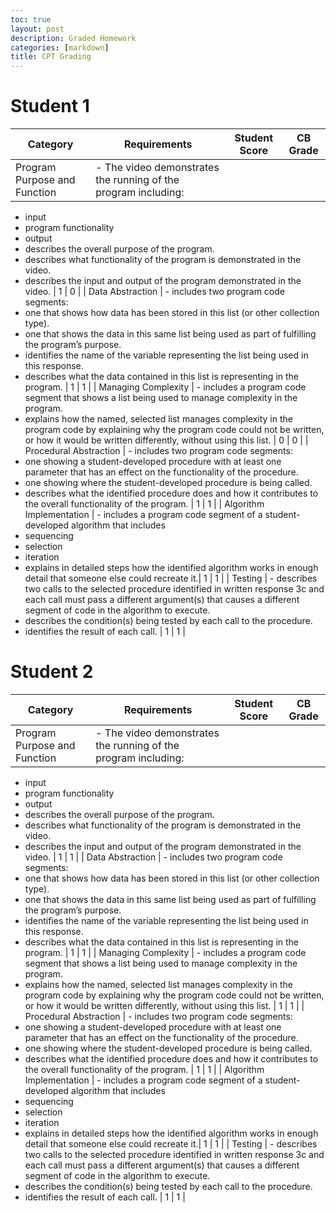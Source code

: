```yaml
---
toc: true
layout: post
description: Graded Homework 
categories: [markdown]
title: CPT Grading
---
```


# Student 1 

| Category | Requirements | Student Score | CB Grade | 
| --- | --- | --- | --- |
| Program Purpose and Function | - The video demonstrates the running of the program including:
- input
- program functionality
- output
- describes the overall purpose of the program.
- describes what functionality of the program is demonstrated in the video.
- describes the input and output of the program demonstrated in the video. | 1 | 0 |
| Data Abstraction | -  includes two program code segments:
- one that shows how data has been stored in this list (or other collection type).
- one that shows the data in this same list being used as part of fulfilling the program’s purpose.
- identifies the name of the variable representing the list being used in this response. 
- describes what the data contained in this list is representing in the program. | 1 | 1 |
| Managing Complexity | -  includes a program code segment that shows a list being used to manage complexity in the program.
- explains how the named, selected list manages complexity in the program code by explaining why the program code could not be written, or how it would be written differently, without using this list. | 0 | 0 |
| Procedural Abstraction | - includes two program code segments: 
- one showing a student-developed procedure with at least one parameter that has an effect on the functionality of the procedure.
- one showing where the student-developed procedure is being called.
- describes what the identified procedure does and how it contributes to the overall functionality of the program. | 1 | 1 |
| Algorithm Implementation | - includes a program code segment of a student-developed algorithm that includes
- sequencing
- selection
- iteration
- explains in detailed steps how the identified algorithm works in enough detail that someone else could recreate it.| 1 | 1 |
| Testing | - describes two calls to the selected procedure identified in written response 3c and each call must pass a different argument(s) that causes a different segment of code in the algorithm to execute.
- describes the condition(s) being tested by each call to the procedure.
- identifies the result of each call. | 1 | 1 |

# Student 2 

| Category | Requirements | Student Score | CB Grade | 
| --- | --- | --- | --- |
| Program Purpose and Function | - The video demonstrates the running of the program including:
- input
- program functionality
- output
- describes the overall purpose of the program.
- describes what functionality of the program is demonstrated in the video.
- describes the input and output of the program demonstrated in the video. | 1 | 1 |
| Data Abstraction | -  includes two program code segments:
- one that shows how data has been stored in this list (or other collection type).
- one that shows the data in this same list being used as part of fulfilling the program’s purpose.
- identifies the name of the variable representing the list being used in this response. 
- describes what the data contained in this list is representing in the program. | 1 | 1 |
| Managing Complexity | -  includes a program code segment that shows a list being used to manage complexity in the program.
- explains how the named, selected list manages complexity in the program code by explaining why the program code could not be written, or how it would be written differently, without using this list. | 1 | 1 |
| Procedural Abstraction | - includes two program code segments: 
- one showing a student-developed procedure with at least one parameter that has an effect on the functionality of the procedure.
- one showing where the student-developed procedure is being called.
- describes what the identified procedure does and how it contributes to the overall functionality of the program. | 1 | 1 |
| Algorithm Implementation | - includes a program code segment of a student-developed algorithm that includes
- sequencing
- selection
- iteration
- explains in detailed steps how the identified algorithm works in enough detail that someone else could recreate it.| 1 | 1 |
| Testing | - describes two calls to the selected procedure identified in written response 3c and each call must pass a different argument(s) that causes a different segment of code in the algorithm to execute.
- describes the condition(s) being tested by each call to the procedure.
- identifies the result of each call. | 1 | 1 |
